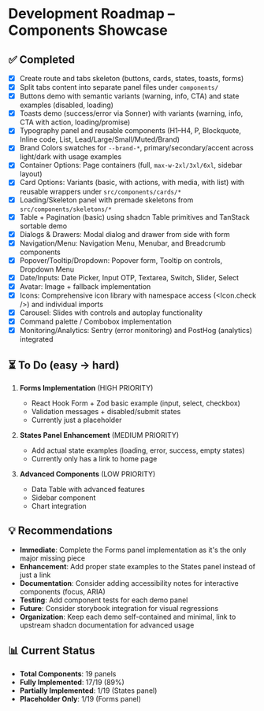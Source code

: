 # Development Roadmap – Components Showcase

## ✅ Completed

- [x] Create route and tabs skeleton (buttons, cards, states, toasts, forms)
- [x] Split tabs content into separate panel files under `components/`
- [x] Buttons demo with semantic variants (warning, info, CTA) and state examples (disabled, loading)
- [x] Toasts demo (success/error via Sonner) with variants (warning, info, CTA with action, loading/promise)
- [x] Typography panel and reusable components (H1–H4, P, Blockquote, Inline code, List, Lead/Large/Small/Muted/Brand)
- [x] Brand Colors swatches for `--brand-*`, primary/secondary/accent across light/dark with usage examples
- [x] Container Options: Page containers (full, `max-w-2xl/3xl/6xl`, sidebar layout)
- [x] Card Options: Variants (basic, with actions, with media, with list) with reusable wrappers under `src/components/cards/*`
- [x] Loading/Skeleton panel with premade skeletons from `src/components/skeletons/*`
- [x] Table + Pagination (basic) using shadcn Table primitives and TanStack sortable demo
- [x] Dialogs & Drawers: Modal dialog and drawer from side with form
- [x] Navigation/Menu: Navigation Menu, Menubar, and Breadcrumb components
- [x] Popover/Tooltip/Dropdown: Popover form, Tooltip on controls, Dropdown Menu
- [x] Date/Inputs: Date Picker, Input OTP, Textarea, Switch, Slider, Select
- [x] Avatar: Image + fallback implementation
- [x] Icons: Comprehensive icon library with namespace access (<Icon.check />) and individual imports
- [x] Carousel: Slides with controls and autoplay functionality
- [x] Command palette / Combobox implementation
- [x] Monitoring/Analytics: Sentry (error monitoring) and PostHog (analytics) integrated

## ⏳ To Do (easy → hard)

1. **Forms Implementation** (HIGH PRIORITY)
   - React Hook Form + Zod basic example (input, select, checkbox)
   - Validation messages + disabled/submit states
   - Currently just a placeholder

2. **States Panel Enhancement** (MEDIUM PRIORITY)
   - Add actual state examples (loading, error, success, empty states)
   - Currently only has a link to home page

3. **Advanced Components** (LOW PRIORITY)
   - Data Table with advanced features
   - Sidebar component
   - Chart integration

## 💡 Recommendations

- **Immediate**: Complete the Forms panel implementation as it's the only major missing piece
- **Enhancement**: Add proper state examples to the States panel instead of just a link
- **Documentation**: Consider adding accessibility notes for interactive components (focus, ARIA)
- **Testing**: Add component tests for each demo panel
- **Future**: Consider storybook integration for visual regressions
- **Organization**: Keep each demo self-contained and minimal, link to upstream shadcn documentation for advanced usage

## 📊 Current Status

- **Total Components**: 19 panels
- **Fully Implemented**: 17/19 (89%)
- **Partially Implemented**: 1/19 (States panel)
- **Placeholder Only**: 1/19 (Forms panel)
